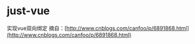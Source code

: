 # just-vue

实现vue双向绑定
摘自：[http://www.cnblogs.com/canfoo/p/6891868.html](http://www.cnblogs.com/canfoo/p/6891868.html)